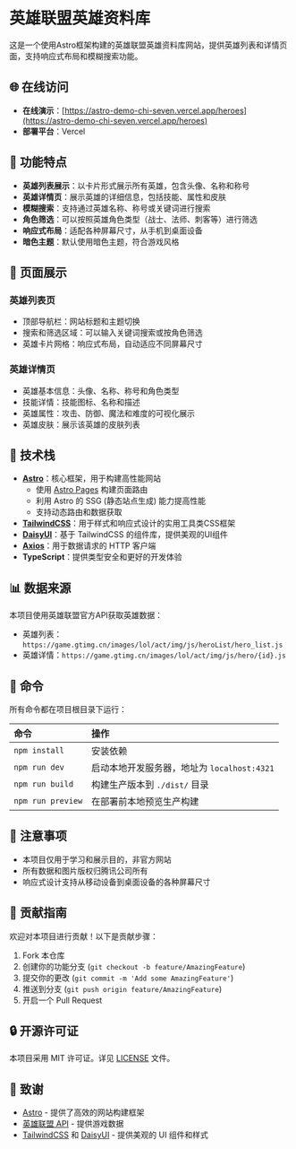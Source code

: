 # 英雄联盟英雄资料库

这是一个使用Astro框架构建的英雄联盟英雄资料库网站，提供英雄列表和详情页面，支持响应式布局和模糊搜索功能。

## 🌐 在线访问

- **在线演示**：[https://astro-demo-chi-seven.vercel.app/heroes](https://astro-demo-chi-seven.vercel.app/heroes)
- **部署平台**：Vercel

## 🚀 功能特点

- **英雄列表展示**：以卡片形式展示所有英雄，包含头像、名称和称号
- **英雄详情页**：展示英雄的详细信息，包括技能、属性和皮肤
- **模糊搜索**：支持通过英雄名称、称号或关键词进行搜索
- **角色筛选**：可以按照英雄角色类型（战士、法师、刺客等）进行筛选
- **响应式布局**：适配各种屏幕尺寸，从手机到桌面设备
- **暗色主题**：默认使用暗色主题，符合游戏风格

## 📱 页面展示

### 英雄列表页

- 顶部导航栏：网站标题和主题切换
- 搜索和筛选区域：可以输入关键词搜索或按角色筛选
- 英雄卡片网格：响应式布局，自动适应不同屏幕尺寸

### 英雄详情页

- 英雄基本信息：头像、名称、称号和角色类型
- 技能详情：技能图标、名称和描述
- 英雄属性：攻击、防御、魔法和难度的可视化展示
- 英雄皮肤：展示该英雄的皮肤列表

## 🔧 技术栈

- **[Astro](https://astro.build/)**：核心框架，用于构建高性能网站
  - 使用 [Astro Pages](https://docs.astro.build/zh-cn/basics/astro-pages/) 构建页面路由
  - 利用 Astro 的 SSG (静态站点生成) 能力提高性能
  - 支持动态路由和数据获取
- **[TailwindCSS](https://tailwindcss.com/)**：用于样式和响应式设计的实用工具类CSS框架
- **[DaisyUI](https://daisyui.com/)**：基于 TailwindCSS 的组件库，提供美观的UI组件
- **[Axios](https://axios-http.com/)**：用于数据请求的 HTTP 客户端
- **TypeScript**：提供类型安全和更好的开发体验

## 📊 数据来源

本项目使用英雄联盟官方API获取英雄数据：

- 英雄列表：`https://game.gtimg.cn/images/lol/act/img/js/heroList/hero_list.js`
- 英雄详情：`https://game.gtimg.cn/images/lol/act/img/js/hero/{id}.js`

## 🧞 命令

所有命令都在项目根目录下运行：

| 命令                     | 操作                                |
| :------------------------ | :---------------------------------- |
| `npm install`             | 安装依赖                           |
| `npm run dev`             | 启动本地开发服务器，地址为 `localhost:4321` |
| `npm run build`           | 构建生产版本到 `./dist/` 目录      |
| `npm run preview`         | 在部署前本地预览生产构建           |

## 📝 注意事项

- 本项目仅用于学习和展示目的，非官方网站
- 所有数据和图片版权归腾讯公司所有
- 响应式设计支持从移动设备到桌面设备的各种屏幕尺寸

## 👤 贡献指南

欢迎对本项目进行贡献！以下是贡献步骤：

1. Fork 本仓库
2. 创建你的功能分支 (`git checkout -b feature/AmazingFeature`)
3. 提交你的更改 (`git commit -m 'Add some AmazingFeature'`)
4. 推送到分支 (`git push origin feature/AmazingFeature`)
5. 开启一个 Pull Request

## 🔒 开源许可证

本项目采用 MIT 许可证。详见 [LICENSE](LICENSE) 文件。

## 👏 致谢

- [Astro](https://astro.build/) - 提供了高效的网站构建框架
- [英雄联盟 API](https://developer.riotgames.com/) - 提供游戏数据
- [TailwindCSS](https://tailwindcss.com/) 和 [DaisyUI](https://daisyui.com/) - 提供美观的 UI 组件和样式
